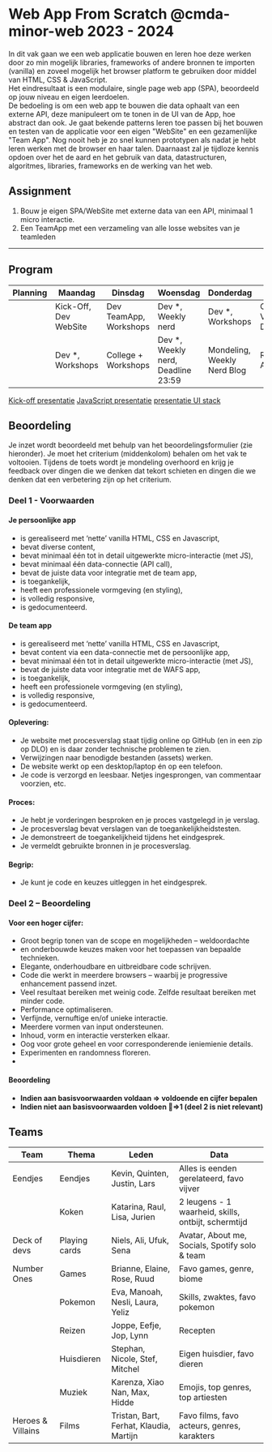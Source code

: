 # Web App From Scratch @cmda-minor-web 2023 - 2024

In dit vak gaan we een web applicatie bouwen en leren hoe deze werken door zo min mogelijk libraries, frameworks of
andere bronnen te importen (vanilla) en zoveel mogelijk het browser platform te gebruiken door middel van HTML, CSS &
JavaScript.    
Het eindresultaat is een modulaire, single page web app (SPA), beoordeeld op jouw niveau en eigen leerdoelen.    
De bedoeling is om een web app te bouwen die data ophaalt van een externe API, deze manipuleert om te tonen in de UI van
de App, hoe abstract dan ook.
Je gaat bekende patterns leren toe passen bij het bouwen en testen van de applicatie voor een eigen "WebSite" en een
gezamenlijke "Team App".
Nog nooit heb je zo snel kunnen prototypen als nadat je hebt leren werken met de browser en haar talen.
Daarnaast zal je tijdloze kennis opdoen over het de aard en het gebruik van data, datastructuren, algoritmes, libraries,
frameworks en de werking van het web.

## Assignment
1. Bouw je eigen SPA/WebSite met externe data van een API, minimaal 1 micro interactie.
2. Een TeamApp met een verzameling van alle losse websites van je teamleden


---

## Program

| Planning | Maandag               | Dinsdag                | Woensdag                           | Donderdag                   | Vrijdag                                   |
|----------|-----------------------|------------------------|------------------------------------|-----------------------------|-------------------------------------------|
|          | Kick-Off, Dev WebSite | Dev TeamApp, Workshops | Dev *, Weekly nerd                 | Dev *, Workshops            | Code review, Voortgangsgesprekken, Dev *  |
|          | Dev *, Workshops      | College + Workshops    | Dev *, Weekly nerd, Deadline 23:59 | Mondeling, Weekly Nerd Blog | Reparatiegesprekken, Afsluiting, 🍻 Fest? |


[Kick-off presentatie](./course/WAFS-1.Kick-off.pdf)
[JavaScript presentatie](./course/WAFS-2.Javascript.pdf)
[presentatie UI stack](./course/WAFS-3.UI-stack.pdf)



## Beoordeling

Je inzet wordt beoordeeld met behulp van het beoordelingsformulier (zie hieronder). Je moet het criterium (middenkolom) behalen om het
vak te voltooien.
Tijdens de toets wordt je mondeling overhoord en krijg je feedback over dingen die we denken dat tekort schieten en dingen die
we denken dat een verbetering zijn op het criterium.

### Deel 1 - Voorwaarden
#### Je persoonlijke app
- is gerealiseerd met ‘nette’ vanilla HTML, CSS en Javascript,
- bevat diverse content,
- bevat minimaal één tot in detail uitgewerkte micro-interactie (met JS),
- bevat minimaal één data-connectie (API call),
- bevat de juiste data voor integratie met de team app,
- is toegankelijk,
- heeft een professionele vormgeving (en styling),
- is volledig responsive,
- is gedocumenteerd.
#### De team app
- is gerealiseerd met ‘nette’ vanilla HTML, CSS en Javascript,
- bevat content via een data-connectie met de persoonlijke app,
- bevat minimaal één tot in detail uitgewerkte micro-interactie (met JS),
- bevat de juiste data voor integratie met de WAFS app,
- is toegankelijk,
- heeft een professionele vormgeving (en styling),
- is volledig responsive,
- is gedocumenteerd.
#### Oplevering:
- Je website met procesverslag staat tijdig online op GitHub (en in een zip
op DLO) en is daar zonder technische problemen te zien.
- Verwijzingen naar benodigde bestanden (assets) werken.
- De website werkt op een desktop/laptop én op een telefoon.
- Je code is verzorgd en leesbaar. Netjes ingesprongen, van commentaar
voorzien, etc.
#### Proces:
- Je hebt je vorderingen besproken en je proces vastgelegd in je verslag.
- Je procesverslag bevat verslagen van de toegankelijkheidstesten.
- Je demonstreert de toegankelijkheid tijdens het eindgesprek.
- Je vermeldt gebruikte bronnen in je procesverslag.
#### Begrip:
- Je kunt je code en keuzes uitleggen in het eindgesprek.

### Deel 2 – Beoordeling
#### Voor een hoger cijfer:
- Groot begrip tonen van de scope en mogelijkheden – weldoordachte
- en onderbouwde keuzes maken voor het toepassen van bepaalde technieken.
- Elegante, onderhoudbare en uitbreidbare code schrijven.
- Code die werkt in meerdere browsers – waarbij je progressive enhancement passend inzet.
- Veel resultaat bereiken met weinig code. Zelfde resultaat bereiken met minder code.
- Performance optimaliseren.
- Verfijnde, vernuftige en/of unieke interactie.
- Meerdere vormen van input ondersteunen.
- Inhoud, vorm en interactie versterken elkaar.
- Oog voor grote geheel en voor corresponderende ieniemienie details.
- Experimenten en randomness floreren.
- 
#### Beoordeling
- __Indien aan basisvoorwaarden voldaan => voldoende en cijfer bepalen__
- __Indien niet aan basisvoorwaarden voldoen =>1 (deel 2 is niet relevant)__

## Teams

| Team              | Thema         | Leden                                   | Data                                                |
|-------------------|---------------|-----------------------------------------|-----------------------------------------------------|
| Eendjes           | Eendjes       | Kevin, Quinten, Justin, Lars            | Alles is eenden gerelateerd, favo vijver            |
|                   | Koken         | Katarina, Raul, Lisa, Jurien            | 2 leugens - 1 waarheid, skills, ontbijt, schermtijd |
| Deck of devs      | Playing cards | Niels, Ali, Ufuk, Sena                  | Avatar, About me, Socials, Spotify solo & team      |
| Number Ones       | Games         | Brianne, Elaine, Rose, Ruud             | Favo games, genre, biome                            |
|                   | Pokemon       | Eva, Manoah, Nesli, Laura, Yeliz        | Skills, zwaktes, favo pokemon                       |
|                   | Reizen        | Joppe, Eefje, Jop, Lynn                 | Recepten                                            |
|                   | Huisdieren    | Stephan, Nicole, Stef, Mitchel          | Eigen huisdier, favo dieren                         |
|                   | Muziek        | Karenza, Xiao Nan, Max, Hidde           | Emojis, top genres, top artiesten                   |
| Heroes & Villains | Films         | Tristan, Bart, Ferhat, Klaudia, Martijn | Favo films, favo acteurs, genres, karakters         |

<!-- Add a link to your live demo in Github Pages 🌐-->

<!-- ☝️ replace this description with a description of your own work -->

<!-- replace the code in the /docs folder with your own, so you can showcase your work with GitHub Pages 🌍 -->

<!-- Add a nice poster image here at the end of the week, showing off your shiny frontend 📸 -->

<!-- Maybe a table of contents here? 📚 -->

<!-- How about a section that describes how to install this project? 🤓 -->

<!-- ...but how does one use this project? What are its features 🤔 -->

<!-- What external data source is featured in your project and what are its properties 🌠 -->

<!-- Maybe a checklist of done stuff and stuff still on your wishlist? ✅ -->

<!-- How about a license here? 📜 (or is it a licence?) 🤷 -->
